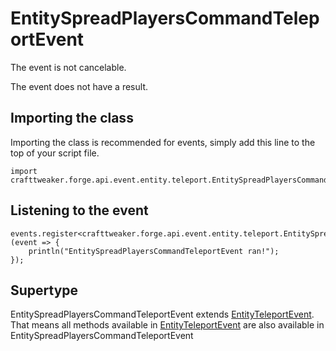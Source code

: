 # EntitySpreadPlayersCommandTeleportEvent

The event is not cancelable.

The event does not have a result.

## Importing the class

Importing the class is recommended for events, simply add this line to the top of your script file.
```zenscript
import crafttweaker.forge.api.event.entity.teleport.EntitySpreadPlayersCommandTeleportEvent;
```


## Listening to the event

```zenscript
events.register<crafttweaker.forge.api.event.entity.teleport.EntitySpreadPlayersCommandTeleportEvent>(event => {
    println("EntitySpreadPlayersCommandTeleportEvent ran!");
});
```


## Supertype

EntitySpreadPlayersCommandTeleportEvent extends [EntityTeleportEvent](/forge/api/event/entity/teleport/EntityTeleportEvent). That means all methods available in [EntityTeleportEvent](/forge/api/event/entity/teleport/EntityTeleportEvent) are also available in EntitySpreadPlayersCommandTeleportEvent

